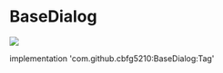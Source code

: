# BaseDialog
[![](https://jitpack.io/v/cbfg5210/BaseDialog.svg)](https://jitpack.io/#cbfg5210/BaseDialog)

 implementation 'com.github.cbfg5210:BaseDialog:Tag'
